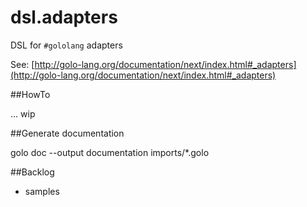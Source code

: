dsl.adapters
============

DSL for `#gololang` adapters

See: [http://golo-lang.org/documentation/next/index.html#_adapters](http://golo-lang.org/documentation/next/index.html#_adapters)

##HowTo

... wip

##Generate documentation

golo doc --output documentation  imports/*.golo

##Backlog

- samples